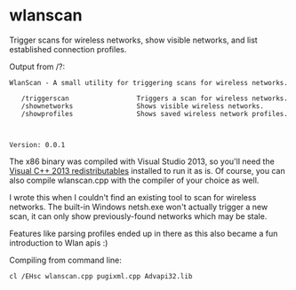 wlanscan
========

Trigger scans for wireless networks, show visible networks, and list established connection profiles.

Output from /?:
```
WlanScan - A small utility for triggering scans for wireless networks.

   /triggerscan                 Triggers a scan for wireless networks.
   /shownetworks                Shows visible wireless networks.
   /showprofiles                Shows saved wireless network profiles.



Version: 0.0.1
```

The x86 binary was compiled with Visual Studio 2013, so you'll need the [Visual C++ 2013 redistributables](http://www.microsoft.com/en-us/download/details.aspx?id=40784) installed to run it as is. Of course, you can also compile wlanscan.cpp with the compiler of your choice as well.


I wrote this when I couldn't find an existing tool to scan for wireless networks. The built-in Windows netsh.exe won't actually trigger a new scan, it can only show previously-found networks which may be stale. 

Features like parsing profiles ended up in there as this also became a fun introduction to Wlan apis :)

Compiling from command line:

```
cl /EHsc wlanscan.cpp pugixml.cpp Advapi32.lib
```
